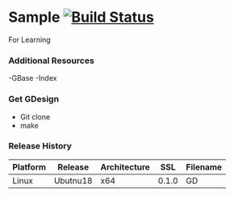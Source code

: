 # Sample  [![Build Status](https://travis-ci.org/ColorfulTime/Sample.svg?branch=master)](https://travis-ci.org/ColorfulTime/Sample#)
For Learning

### Additional Resources
-GBase
-Index

### Get GDesign
- Git clone
- make

### Release History

Platform | Release | Architecture | SSL   | Filename
-------- |-------- |------------  | ---   | --------
Linux    | Ubutnu18| x64          | 0.1.0 | GD
